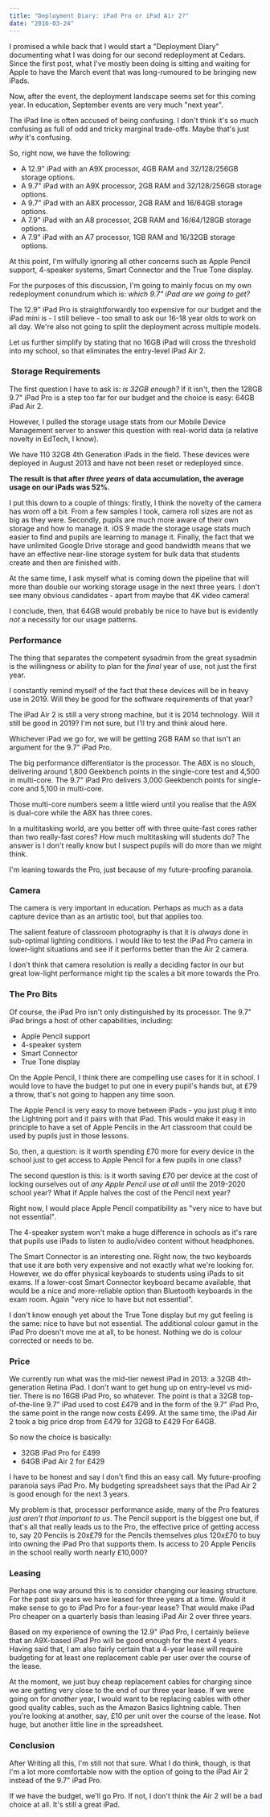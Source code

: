 ```yaml
---
title: "Deployment Diary: iPad Pro or iPad Air 2?"
date: "2016-03-24"
---
```


I promised a while back that I would start a "Deployment Diary" documenting what I was doing for our second redeployment at Cedars. Since the first post, what I've mostly been doing is sitting and waiting for Apple to have the March event that was long-rumoured to be bringing new iPads.

Now, after the event, the deployment landscape seems set for this coming year. In education, September events are very much "next year".

The iPad line is often accused of being confusing. I don't think it's so much confusing as full of odd and tricky marginal trade-offs. Maybe that's just _why_ it's confusing.

So, right now, we have the following:

- A 12.9" iPad with an A9X processor, 4GB RAM and 32/128/256GB storage options.
- A 9.7" iPad with an A9X processor, 2GB RAM and 32/128/256GB storage options.
- A 9.7" iPad with an A8X processor, 2GB RAM and 16/64GB storage options.
- A 7.9" iPad with an A8 processor, 2GB RAM and 16/64/128GB storage options.
- A 7.9" iPad with an A7 processor, 1GB RAM and 16/32GB storage options.

At this point, I'm wilfully ignoring all other concerns such as Apple Pencil support, 4-speaker systems, Smart Connector and the True Tone display.

For the purposes of this discussion, I'm going to mainly focus on my own redeployment conundrum which is: _which 9.7" iPad are we going to get?_

The 12.9" iPad Pro is straightforwardly too expensive for our budget and the iPad mini is - I still believe - too small to ask our 16-18 year olds to work on all day. We're also not going to split the deployment across multiple models.

Let us further simplify by stating that no 16GB iPad will cross the threshold into my school, so that eliminates the entry-level iPad Air 2.

###  Storage Requirements

The first question I have to ask is: _is 32GB enough?_ If it isn't, then the 128GB 9.7" iPad Pro is a step too far for our budget and the choice is easy: 64GB iPad Air 2.

However, I pulled the storage usage stats from our Mobile Device Management server to answer this question with real-world data (a relative novelty in EdTech, I know).

We have 110 32GB 4th Generation iPads in the field. These devices were deployed in August 2013 and have not been reset or redeployed since.

**The result is that after _three years_ of data accumulation, the average usage on our iPads was 52%.**

I put this down to a couple of things: firstly, I think the novelty of the camera has worn off a bit. From a few samples I took, camera roll sizes are not as big as they were. Secondly, pupils are much more aware of their own storage and how to manage it. iOS 9 made the storage usage stats much easier to find and pupils are learning to manage it. Finally, the fact that we have unlimited Google Drive storage and good bandwidth means that we have an effective near-line storage system for bulk data that students create and then are finished with.

At the same time, I ask myself what is coming down the pipeline that will more than double our working storage usage in the next three years. I don't see many obvious candidates - apart from maybe that 4K video camera!

I conclude, then, that 64GB would probably be nice to have but is evidently _not_ a necessity for our usage patterns.

### Performance

The thing that separates the competent sysadmin from the great sysadmin is the willingness or ability to plan for the _final_ year of use, not just the first year.

I constantly remind myself of the fact that these devices will be in heavy use in 2019. Will they be good for the software requirements of that year?

The iPad Air 2 is still a very strong machine, but it is 2014 technology. Will it still be good in 2019? I'm not sure, but I'll try and think aloud here.

Whichever iPad we go for, we will be getting 2GB RAM so that isn't an argument for the 9.7" iPad Pro.

The big performance differentiator is the processor. The A8X is no slouch, delivering around 1,800 Geekbench points in the single-core test and 4,500 in multi-core. The 9.7" iPad Pro delivers 3,000 Geekbench points for single-core and 5,100 in multi-core.

Those multi-core numbers seem a little wierd until you realise that the A9X is dual-core while the A8X has three cores.

In a multitasking world, are you better off with three quite-fast cores rather than two really-fast cores? How much multitasking will students do? The answer is I don't really know but I suspect pupils will do more than we might think.

I'm leaning towards the Pro, just because of my future-proofing paranoia.

### Camera

The camera is very important in education. Perhaps as much as a data capture device than as an artistic tool, but that applies too.

The salient feature of classroom photography is that it is _always_ done in sub-optimal lighting conditions. I would like to test the iPad Pro camera in lower-light situations and see if it performs better than the Air 2 camera.

I don't think that camera resolution is really a deciding factor in our but great low-light performance might tip the scales a bit more towards the Pro.

### The Pro Bits

Of course, the iPad Pro isn't only distinguished by its processor. The 9.7" iPad brings a host of other capabilities, including:

- Apple Pencil support
- 4-speaker system
- Smart Connector
- True Tone display

On the Apple Pencil, I think there are compelling use cases for it in school. I would love to have the budget to put one in every pupil's hands but, at £79 a throw, that's not going to happen any time soon.

The Apple Pencil is very easy to move between iPads - you just plug it into the Lightning port and it pairs with that iPad. This would make it easy in principle to have a set of Apple Pencils in the Art classroom that could be used by pupils just in those lessons.

So, then, a question: is it worth spending £70 more for every device in the school just to get access to Apple Pencil for a few pupils in one class?

The second question is this: is it worth saving £70 per device at the cost of locking ourselves out of _any Apple Pencil use at all_ until the 2019-2020 school year? What if Apple halves the cost of the Pencil next year?

Right now, I would place Apple Pencil compatibility as "very nice to have but not essential".

The 4-speaker system won't make a huge difference in schools as it's rare that pupils use iPads to listen to audio/video content without headphones.

The Smart Connector is an interesting one. Right now, the two keyboards that use it are both very expensive and not exactly what we're looking for. However, we do offer physical keyboards to students using iPads to sit exams. If a lower-cost Smart Connector keyboard became available, that would be a nice and more-reliable option than Bluetooth keyboards in the exam room. Again "very nice to have but not essential".

I don't know enough yet about the True Tone display but my gut feeling is the same: nice to have but not essential. The additional colour gamut in the iPad Pro doesn't move me at all, to be honest. Nothing we do is colour corrected or needs to be.

### Price

We currently run what was the mid-tier newest iPad in 2013: a 32GB 4th-generation Retina iPad. I don't want to get hung up on entry-level vs mid-tier. There is no 16GB iPad Pro, so whatever. The point is that a 32GB top-of-the-line 9.7" iPad used to cost £479 and in the form of the 9.7" iPad Pro, the same point in the range now costs £499. At the same time, the iPad Air 2 took a big price drop from £479 for 32GB to £429 For 64GB.

So now the choice is basically:

- 32GB iPad Pro for £499
- 64GB iPad Air 2 for £429

I have to be honest and say I don't find this an easy call. My future-proofing paranoia says iPad Pro. My budgeting spreadsheet says that the iPad Air 2 is good enough for the next 3 years.

My problem is that, processor performance aside, many of the Pro features _just aren't that important to us_. The Pencil support is the biggest one but, if that's all that really leads us to the Pro, the effective price of getting access to, say 20 Pencils is 20x£79 for the Pencils themselves plus 120x£70 to buy into owning the iPad Pro that supports them. Is access to 20 Apple Pencils in the school really worth nearly £10,000?

### Leasing

Perhaps one way around this is to consider changing our leasing structure. For the past six years we have leased for three years at a time. Would it make sense to go to iPad Pro for a four-year lease? That would make iPad Pro cheaper on a quarterly basis than leasing iPad Air 2 over three years.

Based on my experience of owning the 12.9" iPad Pro, I certainly believe that an A9X-based iPad Pro will be good enough for the next 4 years. Having said that, I am also fairly certain that a 4-year lease will require budgeting for at least one replacement cable per user over the course of the lease.

At the moment, we just buy cheap replacement cables for charging since we are getting very close to the end of our three year lease. If we were going on for _another_ year, I would want to be replacing cables with other good quality cables, such as the Amazon Basics lightning cable. Then you're looking at another, say, £10 per unit over the course of the lease. Not huge, but another little line in the spreadsheet.

### Conclusion

After Writing all this, I'm still not that sure. What I do think, though, is that I'm a lot more comfortable now with the option of going to the iPad Air 2 instead of the 9.7" iPad Pro.

If we have the budget, we'll go Pro. If not, I don't think the Air 2 will be a bad choice at all. It's still a great iPad.
